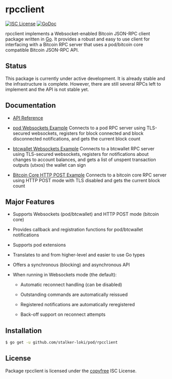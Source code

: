 # rpcclient

[![ISC License](http://img.shields.io/badge/license-ISC-blue.svg)](http://copyfree.org)
[![GoDoc](https://img.shields.io/badge/godoc-reference-blue.svg)](http://godoc.org/github.com/stalker-loki/pod/rpcclient)

rpcclient implements a Websocket-enabled Bitcoin JSON-RPC client package written in [Go](http://golang.org/). It provides a robust and easy to use client for interfacing with a Bitcoin RPC server that uses a pod/bitcoin core compatible Bitcoin JSON-RPC API.

## Status

This package is currently under active development. It is already stable and the infrastructure is complete. However, there are still several RPCs left to implement and the API is not stable yet.

## Documentation

- [API Reference](http://godoc.org/github.com/stalker-loki/pod/rpcclient)

- [pod Websockets Example](https://github.com/stalker-loki/pod/tree/master/rpcclient/examples/podwebsockets)
  Connects to a pod RPC server using TLS-secured websockets, registers for block connected and block disconnected notifications, and gets the current block count

- [btcwallet Websockets Example](https://github.com/stalker-loki/pod/tree/master/rpcclient/examples/btcwalletwebsockets)
  Connects to a btcwallet RPC server using TLS-secured websockets, registers for notifications about changes to account balances, and gets a list of unspent transaction outputs (utxos) the wallet can sign

- [Bitcoin Core HTTP POST Example](https://github.com/stalker-loki/pod/tree/master/rpcclient/examples/bitcoincorehttp)
  Connects to a bitcoin core RPC server using HTTP POST mode with TLS disabled and gets the current block count

## Major Features

- Supports Websockets (pod/btcwallet) and HTTP POST mode (bitcoin core)

- Provides callback and registration functions for pod/btcwallet notifications

- Supports pod extensions

- Translates to and from higher-level and easier to use Go types

- Offers a synchronous (blocking) and asynchronous API

- When running in Websockets mode (the default):

  - Automatic reconnect handling (can be disabled)

  - Outstanding commands are automatically reissued

  - Registered notifications are automatically reregistered

  - Back-off support on reconnect attempts

## Installation

```bash
$ go get -u github.com/stalker-loki/pod/rpcclient
```

## License

Package rpcclient is licensed under the [copyfree](http://copyfree.org) ISC License.
